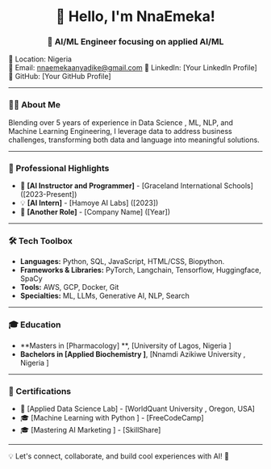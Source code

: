 <h1 align="center">👋 Hello, I'm NnaEmeka!</h1>
<h3 align="center">🚀 AI/ML Engineer focusing on applied AI/ML </h3>

📍 Location: Nigeria  
📧 Email: nnaemekaanyadike@gmail.com 
🔗 LinkedIn: [Your LinkedIn Profile]  
🐙 GitHub: [Your GitHub Profile]  

---

### 🧑‍💻 About Me
Blending over 5 years of experience in Data Science , ML, NLP, and Machine Learning Engineering, I leverage data to address business challenges, transforming both data and language into meaningful solutions.

---

### 🌟 Professional Highlights
- 🚀 **[AI Instructor and Programmer]** - [Graceland International Schools] ([2023-Present])
- 💡 **[AI Intern]** - [Hamoye AI Labs] ([2023])
- 🔬 **[Another Role]** - [Company Name] ([Year])

---

### 🛠 Tech Toolbox
- **Languages:** Python, SQL, JavaScript, HTML/CSS, Biopython.
- **Frameworks & Libraries:** PyTorch, Langchain, Tensorflow, Huggingface, SpaCy
- **Tools:** AWS, GCP, Docker, Git
- **Specialties:** ML, LLMs, Generative AI, NLP, Search

---

### 🎓 Education
- **Masters in [Pharmacology] **, [University of Lagos, Nigeria ]
- **Bachelors in [Applied Biochemistry ]**, [Nnamdi Azikiwe University , Nigeria ]

---

### 📜 Certifications
- 📖 [Applied Data Science Lab] - [WorldQuant University , Oregon, USA]
- 🎓 [Machine Learning with Python ] - [FreeCodeCamp]
- 🎓 [Mastering AI Marketing ] - [SkillShare]

---

💡 Let's connect, collaborate, and build cool experiences with AI! 🚀
